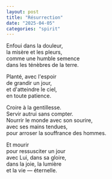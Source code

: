```yaml
---
layout: post
title: "Résurrection"
date: "2025-04-05"
categories: "spirit"
---
```


Enfoui dans la douleur,  
la misère et les pleurs,  
comme une humble semence  
dans les ténèbres de la terre.

Planté, avec l'espoir  
de grandir un jour,  
et d'atteindre le ciel,  
en toute patience.  

Croire à la gentillesse.  
Servir autrui sans compter.  
Nourrir le monde avec son sourire,  
avec ses mains tendues,  
pour arroser la souffrance des hommes.  

Et mourir  
pour ressusciter un jour  
avec Lui, dans sa gloire,  
dans la joie, la lumière  
et la vie — éternelle.  
